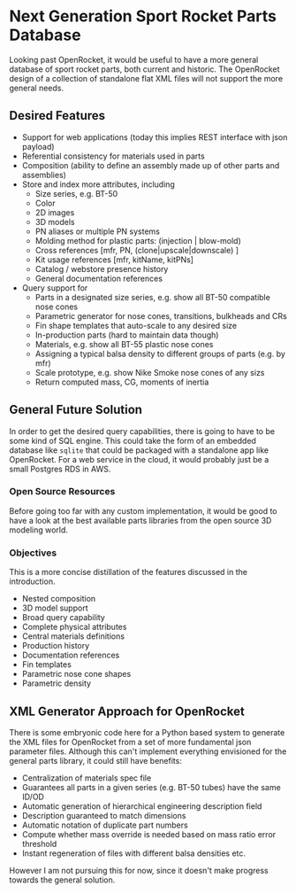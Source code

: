 # Next Generation Sport Rocket Parts Database

Looking past OpenRocket, it would be useful to have a more general database of sport rocket
parts, both current and historic.  The OpenRocket design of a collection of standalone flat
XML files will not support the more general needs.

## Desired Features

* Support for web applications (today this implies REST interface with json payload)
* Referential consistency for materials used in parts
* Composition (ability to define an assembly made up of other parts and assemblies)
* Store and index more attributes, including
  * Size series, e.g. BT-50
  * Color
  * 2D images
  * 3D models
  * PN aliases or multiple PN systems
  * Molding method for plastic parts: (injection | blow-mold)
  * Cross references [mfr, PN, (clone|upscale|downscale) ]
  * Kit usage references [mfr, kitName, kitPNs]
  * Catalog / webstore presence history
  * General documentation references
* Query support for
  * Parts in a designated size series, e.g. show all BT-50 compatible nose cones
  * Parametric generator for nose cones, transitions, bulkheads and CRs
  * Fin shape templates that auto-scale to any desired size
  * In-production parts (hard to maintain data though)
  * Materials, e.g. show all BT-55 plastic nose cones
  * Assigning a typical balsa density to different groups of parts (e.g. by mfr)
  * Scale prototype, e.g. show Nike Smoke nose cones of any sizs
  * Return computed mass, CG, moments of inertia
  
## General Future Solution

In order to get the desired query capabilities, there is going to have to be some kind
of SQL engine.  This could take the form of an embedded database like `sqlite` that could
be packaged with a standalone app like OpenRocket.  For a web service in the cloud, it would
probably just be a small Postgres RDS in AWS.

### Open Source Resources

Before going too far with any custom implementation, it would be good to have a look at
the best available parts libraries from the open source 3D modeling world.

### Objectives

This is a more concise distillation of the features discussed in the introduction.

* Nested composition
* 3D model support
* Broad query capability
* Complete physical attributes
* Central materials definitions
* Production history
* Documentation references
* Fin templates
* Parametric nose cone shapes
* Parametric density

## XML Generator Approach for OpenRocket

There is some embryonic code here for a Python based system to generate the XML
files for OpenRocket from a set of more fundamental json parameter files.
Although this can't implement everything envisioned for the general parts library,
it could still have benefits:

* Centralization of materials spec file
* Guarantees all parts in a given series (e.g. BT-50 tubes) have the same ID/OD
* Automatic generation of hierarchical engineering description field
* Description guaranteed to match dimensions
* Automatic notation of duplicate part numbers
* Compute whether mass override is needed based on mass ratio error threshold
* Instant regeneration of files with different balsa densities etc.

However I am not pursuing this for now, since it doesn't make progress towards
the general solution.
